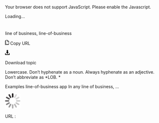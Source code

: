 Your browser does not support JavaScript. Please enable the Javascript.

Loading...

# 

line of business, line-of-business

![Copy URL](line-of-business_files/Copy.png)
Copy URL

![Download](line-of-business_files/Download.png)

Download topic

Lowercase. Don’t hyphenate as a noun. Always hyphenate as an adjective. Don’t abbreviate as *LOB. *

Examples
line-of-business app 
In any line of business, …

![In progress](line-of-business_files/activity-large.gif)

URL :
